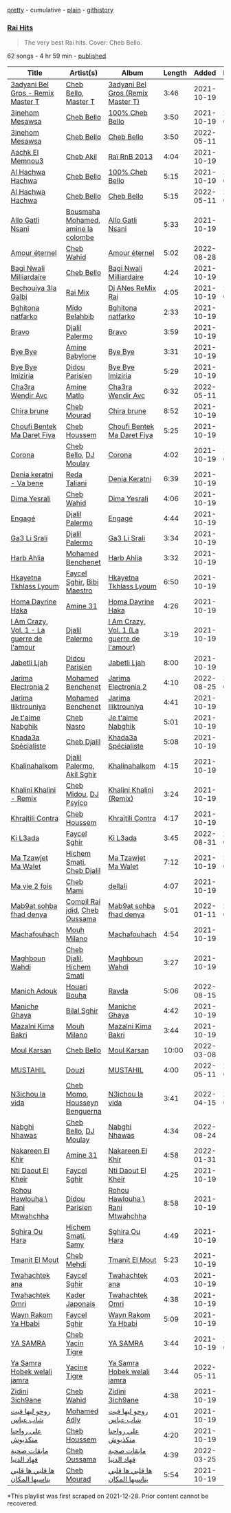 [pretty](/playlists/pretty/37i9dQZF1DXb7WmotStdsj.md) - cumulative - [plain](/playlists/plain/37i9dQZF1DXb7WmotStdsj) - [githistory](https://github.githistory.xyz/mackorone/spotify-playlist-archive/blob/main/playlists/plain/37i9dQZF1DXb7WmotStdsj)

### [Rai Hits](https://open.spotify.com/playlist/37i9dQZF1DXb7WmotStdsj)

> The very best Rai hits\. Cover: Cheb Bello.

62 songs - 4 hr 59 min - [published](https://open.spotify.com/playlist/6JWCOzizL3CkwQnuQ3RJTt)

| Title | Artist(s) | Album | Length | Added | Removed |
|---|---|---|---|---|---|
| [3adyani Bel Gros \- Remix Master T](https://open.spotify.com/track/1Z3UznHCGkclMLMOBRxeHN) | [Cheb Bello](https://open.spotify.com/artist/11E9GHIAzJRKuECEUSEuqh), [Master T](https://open.spotify.com/artist/6zNY7V2iBFiUfOXTSNwA15) | [3adyani Bel Gros \(Remix Master T\)](https://open.spotify.com/album/0RdUojL9QBTuDHECRDrGFt) | 3:46 | 2021-10-19 |  |
| [3inehom Mesawsa](https://open.spotify.com/track/4oPwHrcH1bhl2lOqNobnCY) | [Cheb Bello](https://open.spotify.com/artist/11E9GHIAzJRKuECEUSEuqh) | [100% Cheb Bello](https://open.spotify.com/album/2mWcnvOcuwLTuWcLeHzmzi) | 3:50 | 2021-10-19 | 2022-07-29 |
| [3inehom Mesawsa](https://open.spotify.com/track/1jlbsu52lXFfz9rE6VWwId) | [Cheb Bello](https://open.spotify.com/artist/11E9GHIAzJRKuECEUSEuqh) | [Cheb Bello](https://open.spotify.com/album/0gstmykgUKTD2dV6QKWuV0) | 3:50 | 2022-05-11 |  |
| [Aachk El Memnou3](https://open.spotify.com/track/5eqd75kv4vAPQdvZ7RJTJb) | [Cheb Akil](https://open.spotify.com/artist/5zhdzKcrjPbWWcFIwfhSqw) | [Raï RnB 2013](https://open.spotify.com/album/1L08FkHFD7tIsXVxy0kF7u) | 4:04 | 2021-10-19 |  |
| [Al Hachwa Hachwa](https://open.spotify.com/track/0GDjF1aq0W3hZN9whZtcmw) | [Cheb Bello](https://open.spotify.com/artist/11E9GHIAzJRKuECEUSEuqh) | [100% Cheb Bello](https://open.spotify.com/album/2mWcnvOcuwLTuWcLeHzmzi) | 5:15 | 2021-10-19 | 2022-07-29 |
| [Al Hachwa Hachwa](https://open.spotify.com/track/0TZ6DTWepaTh3yniKcaNYz) | [Cheb Bello](https://open.spotify.com/artist/11E9GHIAzJRKuECEUSEuqh) | [Cheb Bello](https://open.spotify.com/album/0gstmykgUKTD2dV6QKWuV0) | 5:15 | 2022-05-11 | 2022-08-25 |
| [Allo Gatli Nsani](https://open.spotify.com/track/121uD1clN6btttnxb2K9Dt) | [Bousmaha Mohamed](https://open.spotify.com/artist/4LXU4M55DQHiOs974bOJ2Q), [amine la colombe](https://open.spotify.com/artist/38ODAyQq6fM934Xv9vCjoX) | [Allo Gatli Nsani](https://open.spotify.com/album/17OmiViuVUN1ejZmVY9cl7) | 5:33 | 2021-10-19 |  |
| [Amour éternel](https://open.spotify.com/track/4Sea9Lf0PINpNxhZi1N0eK) | [Cheb Wahid](https://open.spotify.com/artist/41pjPOVGlvetRYm4xx7bYw) | [Amour éternel](https://open.spotify.com/album/0rnOYqNe9BKgJw9VS12Zp0) | 5:02 | 2022-08-28 |  |
| [Bagi Nwali Milliardaire](https://open.spotify.com/track/5PEdfV2WSVKIywE2dTgPQF) | [Cheb Bello](https://open.spotify.com/artist/11E9GHIAzJRKuECEUSEuqh) | [Bagi Nwali Milliardaire](https://open.spotify.com/album/0HLrF0mYDsHcIPtUcILGhN) | 4:24 | 2021-10-19 |  |
| [Bechouiya 3la Galbi](https://open.spotify.com/track/073EMBsQPqd4j89yoztZ47) | [Rai Mix](https://open.spotify.com/artist/03sJ8qPVXuuOkHBdswV4pj) | [Dj ANes ReMix Rai](https://open.spotify.com/album/3e4hbnsuCNBmXPXdTDexzO) | 4:05 | 2021-10-19 | 2022-03-26 |
| [Bghitona natfarko](https://open.spotify.com/track/30SPX8Eue4UhihxU9cio7p) | [Mido Belahbib](https://open.spotify.com/artist/7jI8NXewNhX2JQjP6ycFGm) | [Bghitona natfarko](https://open.spotify.com/album/4baIAIwbTC2MqgKeIliPKU) | 2:33 | 2021-10-19 |  |
| [Bravo](https://open.spotify.com/track/3v7uGitLi89jWMK5F6BUjh) | [Djalil Palermo](https://open.spotify.com/artist/3SKKJMPgklOHgYeatf2YhX) | [Bravo](https://open.spotify.com/album/6YZsunqkk3ZzwDsJtqZHvA) | 3:59 | 2021-10-19 |  |
| [Bye Bye](https://open.spotify.com/track/03bUz9jtzmYl0XjgxpYvyN) | [Amine Babylone](https://open.spotify.com/artist/2Dxc5IVSmvyXjR6sidLPT3) | [Bye Bye](https://open.spotify.com/album/6QlLtCE9DUZJJnvLKXgIuv) | 3:31 | 2021-10-19 |  |
| [Bye Bye lmiziria](https://open.spotify.com/track/3KjVFfbEZPUj1076iJHdLA) | [Didou Parisien](https://open.spotify.com/artist/2LWOOorT0uVplVdL6CRncj) | [Bye Bye lmiziria](https://open.spotify.com/album/503UybXLd49aqSVhY8ufvd) | 5:29 | 2021-10-19 |  |
| [Cha3ra Wendir Avc](https://open.spotify.com/track/4212sW8gzoojsEClN5LI8L) | [Amine Matlo](https://open.spotify.com/artist/2aFfUpawrHEPOQHzCXMUMZ) | [Cha3ra Wendir Avc](https://open.spotify.com/album/3OY3BSh6ltSis4Q2AT7dD7) | 6:32 | 2022-05-11 |  |
| [Chira brune](https://open.spotify.com/track/5ykL3LdQ7Ls8T2Ii2YMmfG) | [Cheb Mourad](https://open.spotify.com/artist/2zjXHi6RZyaS2t0P1BrxBs) | [Chira brune](https://open.spotify.com/album/2mF9wTY2zWXkU1SczMu1nl) | 8:52 | 2021-10-19 |  |
| [Choufi Bentek Ma Daret Fiya](https://open.spotify.com/track/4hQgTdJF1Z1PdDrhjYBiUC) | [Cheb Houssem](https://open.spotify.com/artist/4l3uOQQa1NaZz7OVNAjbC2) | [Choufi Bentek Ma Daret Fiya](https://open.spotify.com/album/2FN9F2iscX3gYpuqvsxAdD) | 5:25 | 2021-10-19 |  |
| [Corona](https://open.spotify.com/track/3FBCyQCJMBPzAMdtY6c1bP) | [Cheb Bello](https://open.spotify.com/artist/5Io1qNaw4iKM3t7kHgCsBo), [DJ Moulay](https://open.spotify.com/artist/3RHFZVCcl94jZRgIT51Yig) | [Corona](https://open.spotify.com/album/3xrsu3KBqRQ15AlDIjGkyL) | 4:02 | 2021-10-19 | 2022-05-12 |
| [Denia keratni \- Va bene](https://open.spotify.com/track/4QpthEgd5SYqlYGPLoCPgU) | [Reda Taliani](https://open.spotify.com/artist/2VTYaHMlKvQxlVW3k07NVt) | [Denia Keratni](https://open.spotify.com/album/6LEiREHxVTyoMGiDWWogu0) | 6:39 | 2021-10-19 |  |
| [Dima Yesrali](https://open.spotify.com/track/4dnlVlHo17KfhKAcetdkPB) | [Cheb Wahid](https://open.spotify.com/artist/41pjPOVGlvetRYm4xx7bYw) | [Dima Yesrali](https://open.spotify.com/album/0LjnnpTnbeZqKwpElPPHKV) | 4:06 | 2021-10-19 |  |
| [Engagé](https://open.spotify.com/track/5ONxNp0ytrI7xzk4PZ2Vaz) | [Djalil Palermo](https://open.spotify.com/artist/3SKKJMPgklOHgYeatf2YhX) | [Engagé](https://open.spotify.com/album/7z4Os1feFjBgWHdQlEv5xD) | 4:44 | 2021-10-19 |  |
| [Ga3 Li Srali](https://open.spotify.com/track/4VwGNd7gYBkudOycgXZWpF) | [Djalil Palermo](https://open.spotify.com/artist/3SKKJMPgklOHgYeatf2YhX) | [Ga3 Li Srali](https://open.spotify.com/album/2UIsgooFCMOW5g3cVIH6lX) | 3:34 | 2021-10-19 |  |
| [Harb Ahlia](https://open.spotify.com/track/51ma99eBjCpUuDJeIquhgX) | [Mohamed Benchenet](https://open.spotify.com/artist/1SXvU32qAqhAniQTUhJJdS) | [Harb Ahlia](https://open.spotify.com/album/0rwO5csrugYNREOZya0waC) | 3:32 | 2021-10-19 |  |
| [Hkayetna Tkhlass Lyoum](https://open.spotify.com/track/24qwVpC78t6IkQCcUNw9gV) | [Faycel Sghir](https://open.spotify.com/artist/6nWoudLNCfWwFYW0h2HTb1), [Bibi Maestro](https://open.spotify.com/artist/3rhycpQTLaIhJpM2e38d8A) | [Hkayetna Tkhlass Lyoum](https://open.spotify.com/album/3VUIHN3PowVv65jGKndH7t) | 6:50 | 2021-10-19 |  |
| [Homa Dayrine Haka](https://open.spotify.com/track/3I3ZjOzrVyyF3OS4MvOyy7) | [Amine 31](https://open.spotify.com/artist/1FAQqzHTQMSqyDsYCzN6o9) | [Homa Dayrine Haka](https://open.spotify.com/album/17AqvRrbZYASiJnCT78qX0) | 4:26 | 2021-10-19 |  |
| [I Am Crazy, Vol\. 1 \- La guerre de l'amour](https://open.spotify.com/track/581Q5vjsfwtJhZA1zXfCXd) | [Djalil Palermo](https://open.spotify.com/artist/3SKKJMPgklOHgYeatf2YhX) | [I Am Crazy, Vol\. 1 \(La guerre de l'amour\)](https://open.spotify.com/album/5cYihB12ii8hF1VfueWwlV) | 3:19 | 2021-10-19 |  |
| [Jabetli Ljah](https://open.spotify.com/track/7sIr0SWz4zeZRt8NuV112j) | [Didou Parisien](https://open.spotify.com/artist/2LWOOorT0uVplVdL6CRncj) | [Jabetli Ljah](https://open.spotify.com/album/5rHwMQTSEBYs2s2HRE7rcH) | 8:00 | 2021-10-19 |  |
| [Jarima Electronia 2](https://open.spotify.com/track/270PYzhVwT8pdPyAZEGNRa) | [Mohamed Benchenet](https://open.spotify.com/artist/1SXvU32qAqhAniQTUhJJdS) | [Jarima Electronia 2](https://open.spotify.com/album/4bRkfEXwYPwzwPUDhQJW7W) | 4:10 | 2022-08-25 | 2022-09-07 |
| [Jarima Iliktrouniya](https://open.spotify.com/track/20tf9xOw4V0y0wHgoLfTE7) | [Mohamed Benchenet](https://open.spotify.com/artist/1SXvU32qAqhAniQTUhJJdS) | [Jarima Iliktrouniya](https://open.spotify.com/album/5SnCFCzvjA7TxYg8KHI7FO) | 4:41 | 2021-10-19 |  |
| [Je t'aime Nabghik](https://open.spotify.com/track/0zfjT2rhnfNNU6fxU5VXZI) | [Cheb Nasro](https://open.spotify.com/artist/1qYpnd9rnstqqrGNYfwYNP) | [Je t'aime Nabghik](https://open.spotify.com/album/5REaPr2bCKjE4spQvIJDdX) | 5:01 | 2021-10-19 |  |
| [Khada3a Spécialiste](https://open.spotify.com/track/2jD3erMPrQVxnVXRRGLutg) | [Cheb Djalil](https://open.spotify.com/artist/4ZzMtjQsjtaAOm3GPqmjeQ) | [Khada3a Spécialiste](https://open.spotify.com/album/51DtZ6PI6AjWTx6N8L6EYH) | 5:08 | 2021-10-19 |  |
| [Khalinahalkom](https://open.spotify.com/track/4aKGsTXCnWaQbizUAzm79Z) | [Djalil Palermo](https://open.spotify.com/artist/3SKKJMPgklOHgYeatf2YhX), [Akil Sghir](https://open.spotify.com/artist/0yY561ap6MKDzXlCf07O4p) | [Khalinahalkom](https://open.spotify.com/album/76nZsAEWzZRo3riJWGigqz) | 4:15 | 2021-10-19 |  |
| [Khalini Khalini \- Remix](https://open.spotify.com/track/0iUkqgXwK50tprCzFwsrKL) | [Cheb Midou](https://open.spotify.com/artist/79rdsoSMXU2asEnE50Qtol), [DJ Psyico](https://open.spotify.com/artist/7KrPKqkApWnECIUoouaQxY) | [Khalini Khalini \(Remix\)](https://open.spotify.com/album/49bqbVlUrDRPOgHIfwYe9Z) | 3:24 | 2021-10-19 |  |
| [Khrajtili Contra](https://open.spotify.com/track/3E57drIDddFObDyBhY057V) | [Cheb Houssem](https://open.spotify.com/artist/4l3uOQQa1NaZz7OVNAjbC2) | [Khrajtili Contra](https://open.spotify.com/album/0kQZFAGnInhVLDMcXTehqs) | 4:17 | 2021-10-19 |  |
| [Ki L3ada](https://open.spotify.com/track/6zugXpJQUremMawbYBaNX0) | [Faycel Sghir](https://open.spotify.com/artist/6nWoudLNCfWwFYW0h2HTb1) | [Ki L3ada](https://open.spotify.com/album/6WsYJKoVqXZQczbtIcoHAd) | 3:45 | 2022-08-31 | 2022-09-06 |
| [Ma Tzawjet Ma Walet](https://open.spotify.com/track/53srYeUEKA5rplVgSWhnRP) | [Hichem Smati](https://open.spotify.com/artist/4NqyeNqz4XfIeEWrXPknYJ), [Cheb Djalil](https://open.spotify.com/artist/4ZzMtjQsjtaAOm3GPqmjeQ) | [Ma Tzawjet Ma Walet](https://open.spotify.com/album/3zCuPox0tptwvUu5ePP1HM) | 7:12 | 2021-10-19 | 2022-02-01 |
| [Ma vie 2 fois](https://open.spotify.com/track/52XknVywsSWwVXwcxl6WAP) | [Cheb Mami](https://open.spotify.com/artist/6vZXamchcIOKzC1c3Elp4J) | [dellali](https://open.spotify.com/album/1sUJo5AFoHomnM2ANQk28m) | 4:07 | 2021-10-19 |  |
| [Mab9at sohba fhad denya](https://open.spotify.com/track/7mxHntjn3YftbjvbKFMDnL) | [Compil Rai jdid](https://open.spotify.com/artist/1sS6MuSv7yhTelVVV74lPU), [Cheb Oussama](https://open.spotify.com/artist/5ecQtTfTp9QyyqyxXaNnCT) | [Mab9at sohba fhad denya](https://open.spotify.com/album/2wNtDNIKQx1oKGfeLYauAN) | 5:01 | 2022-01-11 | 2022-03-26 |
| [Machafouhach](https://open.spotify.com/track/24jg1DbZgIwIBwascANUo0) | [Mouh Milano](https://open.spotify.com/artist/1a4431ATLSQ5Rgq8Rr6sFj) | [Machafouhach](https://open.spotify.com/album/2hyi1YaEv0A9LEA1HUEJ6S) | 4:54 | 2021-10-19 |  |
| [Maghboun Wahdi](https://open.spotify.com/track/53jIJkxsMot3n7Reolf6QO) | [Cheb Djalil](https://open.spotify.com/artist/4ZzMtjQsjtaAOm3GPqmjeQ), [Hichem Smati](https://open.spotify.com/artist/4NqyeNqz4XfIeEWrXPknYJ) | [Maghboun Wahdi](https://open.spotify.com/album/1I8PsxRrpOrwub7GJjYzT6) | 3:27 | 2021-10-19 |  |
| [Manich Adouk](https://open.spotify.com/track/0LFZgd1oDmLTDJMFXfICTZ) | [Houari Bouha](https://open.spotify.com/artist/4STSUAUL17QqyZgMhAjCct) | [Ravda](https://open.spotify.com/album/1rcOZ8jdW4UZZNKWaR4nyW) | 5:06 | 2022-08-15 |  |
| [Maniche Ghaya](https://open.spotify.com/track/4b3FfSiGHdCgRioDRgTe3B) | [Bilal Sghir](https://open.spotify.com/artist/4iCrZzxACYPYcoS71DgjWW) | [Maniche Ghaya](https://open.spotify.com/album/0cZAAarZByPdTYTWlco14o) | 4:42 | 2021-10-19 |  |
| [Mazalni Kima Bakri](https://open.spotify.com/track/4qnmWklH3MwTy41kDCbex9) | [Mouh Milano](https://open.spotify.com/artist/1a4431ATLSQ5Rgq8Rr6sFj) | [Mazalni Kima Bakri](https://open.spotify.com/album/539HX5WN2FIVRu6dguBtyg) | 3:44 | 2021-10-19 |  |
| [Moul Karsan](https://open.spotify.com/track/3eQ2E727Y6KGITYZo3zX1d) | [Cheb Bello](https://open.spotify.com/artist/11E9GHIAzJRKuECEUSEuqh) | [Moul Karsan](https://open.spotify.com/album/1Wz4Lb9J28dWAbV3AB42YC) | 10:00 | 2022-03-08 |  |
| [MUSTAHIL](https://open.spotify.com/track/79dYolBgVt3BjSR7OacQNI) | [Douzi](https://open.spotify.com/artist/2elOTj4JyFOFPiZOcn4RNG) | [MUSTAHIL](https://open.spotify.com/album/255KMUYYIGcjX5AO61BCbF) | 4:00 | 2022-05-11 | 2022-09-07 |
| [N3ichou la vida](https://open.spotify.com/track/5wSTysykILbhPqKdD2XN2F) | [Cheb Momo](https://open.spotify.com/artist/2WGoTbMj2VO7bv45UG1WfM), [Housseyn Benguerna](https://open.spotify.com/artist/2wPhldxEvEyBg9ApxTRkXy) | [N3ichou la vida](https://open.spotify.com/album/3jOBAFhJqcZC3TSmLTxFNB) | 3:41 | 2022-04-15 | 2022-07-29 |
| [Nabghi Nhawas](https://open.spotify.com/track/2u8hovFZoxDdTAMmgHsiMi) | [Cheb Bello](https://open.spotify.com/artist/11E9GHIAzJRKuECEUSEuqh), [DJ Moulay](https://open.spotify.com/artist/3RHFZVCcl94jZRgIT51Yig) | [Nabghi Nhawas](https://open.spotify.com/album/197oMQkYh9nl8SqTrCUM19) | 4:34 | 2022-08-24 |  |
| [Nakareen El Khir](https://open.spotify.com/track/73dNejNw458nkrl9ZxZq36) | [Amine 31](https://open.spotify.com/artist/1FAQqzHTQMSqyDsYCzN6o9) | [Nakareen El Khir](https://open.spotify.com/album/29NpPCEDfXbrTV7Ok4zviR) | 4:58 | 2022-01-31 |  |
| [Nti Daout El Kheir](https://open.spotify.com/track/0w9SfiXXJsC8sXPocUatO6) | [Faycel Sghir](https://open.spotify.com/artist/6nWoudLNCfWwFYW0h2HTb1) | [Nti Daout El Kheir](https://open.spotify.com/album/6vSuWq4upKblZk9JPISsrX) | 4:25 | 2021-10-19 |  |
| [Rohou Hawlouha \\ Rani Mtwahchha](https://open.spotify.com/track/6Of36mRcQXOZUhNFOeMg3t) | [Didou Parisien](https://open.spotify.com/artist/2LWOOorT0uVplVdL6CRncj) | [Rohou Hawlouha \\ Rani Mtwahchha](https://open.spotify.com/album/2IuSc2fo9KnuZ8JhJB4MxH) | 8:58 | 2021-10-19 |  |
| [Sghira Ou Hara](https://open.spotify.com/track/0L7LlOENW6UuOr52zcaYPE) | [Hichem Smati](https://open.spotify.com/artist/4NqyeNqz4XfIeEWrXPknYJ), [Samy](https://open.spotify.com/artist/10bINesF7eZDORpkyHYQFD) | [Sghira Ou Hara](https://open.spotify.com/album/2XA7CTMcjG9n6JuQw5oIDv) | 4:49 | 2021-10-19 |  |
| [Tmanit El Mout](https://open.spotify.com/track/5NCwmr04Im459JN0IoODsP) | [Cheb Mehdi](https://open.spotify.com/artist/2uonXDQdHacpjve01wdIGE) | [Tmanit El Mout](https://open.spotify.com/album/2wheBBSz3XuLejwMRXRU70) | 5:23 | 2021-10-19 |  |
| [Twahachtek ana](https://open.spotify.com/track/2kfxJQaJsGpe0eYjM8pIxE) | [Faycel Sghir](https://open.spotify.com/artist/6nWoudLNCfWwFYW0h2HTb1) | [Twahachtek ana](https://open.spotify.com/album/08QVX3oPM46w3beaRWgfGE) | 4:03 | 2021-10-19 |  |
| [Twahachtek Omri](https://open.spotify.com/track/1QcJ7OsYeuhFsCzKyy1j4L) | [Kader Japonais](https://open.spotify.com/artist/3e3cKwH1kUr02bvIm7VaIe) | [Twahachtek Omri](https://open.spotify.com/album/7DIDz2uxqKJ4mhhBqCj4jZ) | 4:38 | 2021-10-19 |  |
| [Wayn Rakom Ya Hbabi](https://open.spotify.com/track/3CbMZTL6zwiA6r5BvGnMZE) | [Faycel Sghir](https://open.spotify.com/artist/6nWoudLNCfWwFYW0h2HTb1) | [Wayn Rakom Ya Hbabi](https://open.spotify.com/album/6Z14yylSHkwvie7957DHtB) | 5:09 | 2021-10-19 |  |
| [YA SAMRA](https://open.spotify.com/track/7KSCnbszZsU3TicZAKRwJ3) | [Cheb Yacin Tigre](https://open.spotify.com/artist/6wuzVpbUB3pwGMMFXWRhUM) | [YA SAMRA](https://open.spotify.com/album/1ISVnwls21aDdB7hZxeYiT) | 3:44 | 2021-10-19 | 2022-07-29 |
| [Ya Samra Hobek welali jamra](https://open.spotify.com/track/442IWFKIrGrHTVjIrfc3YR) | [Yacine Tigre](https://open.spotify.com/artist/3KyPN9BFlpyEEAy4vCs8l4) | [Ya Samra Hobek welali jamra](https://open.spotify.com/album/2vtIO9E8hCsEOhOoty8OHL) | 3:44 | 2022-05-11 |  |
| [Zidini 3ich9ane](https://open.spotify.com/track/78xAW5L8hxmBHnZtIqjyZf) | [Cheb Wahid](https://open.spotify.com/artist/41pjPOVGlvetRYm4xx7bYw) | [Zidini 3ich9ane](https://open.spotify.com/album/2rzYUYgREivgNksfiK5CWT) | 4:38 | 2021-10-19 |  |
| [روحو ليها فيت شاب عباس](https://open.spotify.com/track/0qtTV779VjZD2GpRrz2iCi) | [Mohamed Adly](https://open.spotify.com/artist/0YNxTS81q1b2z9qdtJkmCO) | [روحو ليها فيت شاب عباس](https://open.spotify.com/album/2MHopoMeZ4jOVhubBcSmXk) | 4:01 | 2021-10-19 |  |
| [على رواحنا منكذبوش](https://open.spotify.com/track/5BaSu9ES2R8LIYxAZBTqQA) | [Cheb Houssem](https://open.spotify.com/artist/4l3uOQQa1NaZz7OVNAjbC2) | [على رواحنا منكذبوش](https://open.spotify.com/album/0Oe1AG3aTF6lEyNyKAzo68) | 4:20 | 2021-10-19 |  |
| [مابقات صحبة فهاد الدنيا](https://open.spotify.com/track/3gQvsHiyuanFa7dJ3TDfOv) | [Cheb Oussama](https://open.spotify.com/artist/6eJDRiiR2xdwAgdiRjZ525) | [مابقات صحبة فهاد الدنيا](https://open.spotify.com/album/5Uvwkx0w6oUTM59ep9pH5B) | 4:39 | 2022-03-25 |  |
| [ها قلبي ها قلبي يناسبها المكان](https://open.spotify.com/track/0IiDI1jF6bmERRxsaPNyAe) | [Cheb Mourad](https://open.spotify.com/artist/2zjXHi6RZyaS2t0P1BrxBs) | [ها قلبي ها قلبي يناسبها المكان](https://open.spotify.com/album/3Y6L5aPp1EGEbZ2hyHypoa) | 5:54 | 2021-10-19 |  |

\*This playlist was first scraped on 2021-12-28. Prior content cannot be recovered.
